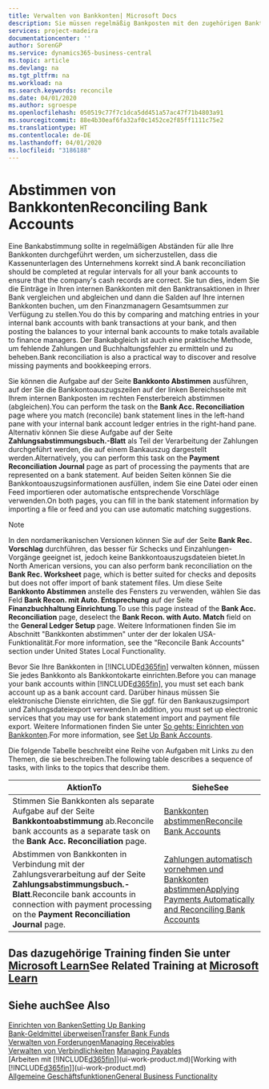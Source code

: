 ```yaml
---
title: Verwalten von Bankkonten| Microsoft Docs
description: Sie müssen regelmäßig Bankposten mit den zugehörigen Banktransaktionen in Ihren Bankkonten abstimmen.
services: project-madeira
documentationcenter: ''
author: SorenGP
ms.service: dynamics365-business-central
ms.topic: article
ms.devlang: na
ms.tgt_pltfrm: na
ms.workload: na
ms.search.keywords: reconcile
ms.date: 04/01/2020
ms.author: sgroespe
ms.openlocfilehash: 050519c77f7c1dca5dd451a57ac47f71b4803a91
ms.sourcegitcommit: 88e4b30eaf6fa32af0c1452ce2f85ff1111c75e2
ms.translationtype: HT
ms.contentlocale: de-DE
ms.lasthandoff: 04/01/2020
ms.locfileid: "3186188"
---
```

# <a name="reconciling-bank-accounts"></a><span data-ttu-id="45798-103">Abstimmen von Bankkonten</span><span class="sxs-lookup"><span data-stu-id="45798-103">Reconciling Bank Accounts</span></span>
<span data-ttu-id="45798-104">Eine Bankabstimmung sollte in regelmäßigen Abständen für alle Ihre Bankkonten durchgeführt werden, um sicherzustellen, dass die Kassenunterlagen des Unternehmens korrekt sind.</span><span class="sxs-lookup"><span data-stu-id="45798-104">A bank reconciliation should be completed at regular intervals for all your bank accounts to ensure that the company's cash records are correct.</span></span> <span data-ttu-id="45798-105">Sie tun dies, indem Sie die Einträge in Ihren internen Bankkonten mit den Banktransaktionen in Ihrer Bank vergleichen und abgleichen und dann die Salden auf Ihre internen Bankkonten buchen, um den Finanzmanagern Gesamtsummen zur Verfügung zu stellen.</span><span class="sxs-lookup"><span data-stu-id="45798-105">You do this by comparing and matching entries in your internal bank accounts with bank transactions at your bank, and then posting the balances to your internal bank accounts to make totals available to finance managers.</span></span> <span data-ttu-id="45798-106">Der Bankabgleich ist auch eine praktische Methode, um fehlende Zahlungen und Buchhaltungsfehler zu ermitteln und zu beheben.</span><span class="sxs-lookup"><span data-stu-id="45798-106">Bank reconciliation is also a practical way to discover and resolve missing payments and bookkeeping errors.</span></span>

<span data-ttu-id="45798-107">Sie können die Aufgabe auf der Seite **Bankkonto Abstimmen** ausführen, auf der Sie die Bankkontoauszugszeilen auf der linken Bereichsseite mit Ihrem internen Bankposten im rechten Fensterbereich abstimmen (abgleichen).</span><span class="sxs-lookup"><span data-stu-id="45798-107">You can perform the task on the **Bank Acc. Reconciliation** page where you match (reconcile) bank statement lines in the left-hand pane with your internal bank account ledger entries in the right-hand pane.</span></span> <span data-ttu-id="45798-108">Alternativ können Sie diese Aufgabe auf der Seite **Zahlungsabstimmungsbuch.-Blatt** als Teil der Verarbeitung der Zahlungen durchgeführt werden, die auf einem Bankauszug dargestellt werden.</span><span class="sxs-lookup"><span data-stu-id="45798-108">Alternatively, you can perform this task on the **Payment Reconciliation Journal** page as part of processing the payments that are represented on a bank statement.</span></span> <span data-ttu-id="45798-109">Auf beiden Seiten können Sie die Bankkontoauszugsinformationen ausfüllen, indem Sie eine Datei oder einen Feed importieren oder automatische entsprechende Vorschläge verwenden.</span><span class="sxs-lookup"><span data-stu-id="45798-109">On both pages, you can fill in the bank statement information by importing a file or feed and you can use automatic matching suggestions.</span></span>

> [!NOTE]  
> <span data-ttu-id="45798-110">In den nordamerikanischen Versionen können Sie auf der Seite **Bank Rec. Vorschlag** durchführen, das besser für Schecks und Einzahlungen-Vorgänge geeignet ist, jedoch keine Bankkontoauszugsdateien bietet.</span><span class="sxs-lookup"><span data-stu-id="45798-110">In North American versions, you can also perform bank reconciliation on the **Bank Rec. Worksheet** page, which is better suited for checks and deposits but does not offer import of bank statement files.</span></span> <span data-ttu-id="45798-111">Um diese Seite **Bankkonto Abstimmen** anstelle des Fensters zu verwenden, wählen Sie das Feld **Bank Recon. mit Auto. Entsprechung** auf der Seite **Finanzbuchhaltung Einrichtung**.</span><span class="sxs-lookup"><span data-stu-id="45798-111">To use this page instead of the **Bank Acc. Reconciliation** page, deselect the **Bank Recon. with Auto. Match** field on the **General Ledger Setup** page.</span></span> <span data-ttu-id="45798-112">Weitere Informationen finden Sie im Abschnitt "Bankkonten abstimmen" unter der der lokalen USA-Funktionalität.</span><span class="sxs-lookup"><span data-stu-id="45798-112">For more information, see the "Reconcile Bank Accounts" section under United States Local Functionality.</span></span>

<span data-ttu-id="45798-113">Bevor Sie Ihre Bankkonten in [!INCLUDE[d365fin](includes/d365fin_md.md)] verwalten können, müssen Sie jedes Bankkonto als Bankkontokarte einrichten.</span><span class="sxs-lookup"><span data-stu-id="45798-113">Before you can manage your bank accounts within [!INCLUDE[d365fin](includes/d365fin_md.md)], you must set each bank account up as a bank account card.</span></span> <span data-ttu-id="45798-114">Darüber hinaus müssen Sie elektronische Dienste einrichten, die Sie ggf. für den Bankauszugsimport und Zahlungsdateiexport verwenden.</span><span class="sxs-lookup"><span data-stu-id="45798-114">In addition, you must set up electronic services that you may use for bank statement import and payment file export.</span></span> <span data-ttu-id="45798-115">Weitere Informationen finden Sie unter [So gehts: Einrichten von Bankkonten](bank-setup-banking.md).</span><span class="sxs-lookup"><span data-stu-id="45798-115">For more information, see [Set Up Bank Accounts](bank-setup-banking.md).</span></span>

<span data-ttu-id="45798-116">Die folgende Tabelle beschreibt eine Reihe von Aufgaben mit Links zu den Themen, die sie beschreiben.</span><span class="sxs-lookup"><span data-stu-id="45798-116">The following table describes a sequence of tasks, with links to the topics that describe them.</span></span>

| <span data-ttu-id="45798-117">Aktion</span><span class="sxs-lookup"><span data-stu-id="45798-117">To</span></span> | <span data-ttu-id="45798-118">Siehe</span><span class="sxs-lookup"><span data-stu-id="45798-118">See</span></span> |
| --- | --- |
| <span data-ttu-id="45798-119">Stimmen Sie Bankkonten als separate Aufgabe auf der Seite **Bankkontoabstimmung** ab.</span><span class="sxs-lookup"><span data-stu-id="45798-119">Reconcile bank accounts as a separate task on the **Bank Acc. Reconciliation** page.</span></span> |[<span data-ttu-id="45798-120">Bankkonten abstimmen</span><span class="sxs-lookup"><span data-stu-id="45798-120">Reconcile Bank Accounts</span></span>](bank-how-reconcile-bank-accounts-separately.md) |
| <span data-ttu-id="45798-121">Abstimmen von Bankkonten in Verbindung mit der Zahlungsverarbeitung auf der Seite **Zahlungsabstimmungsbuch.-Blatt**.</span><span class="sxs-lookup"><span data-stu-id="45798-121">Reconcile bank accounts in connection with payment processing on the **Payment Reconciliation Journal** page.</span></span> |[<span data-ttu-id="45798-122">Zahlungen automatisch vornehmen und Bankkonten abstimmen</span><span class="sxs-lookup"><span data-stu-id="45798-122">Applying Payments Automatically and Reconciling Bank Accounts</span></span>](receivables-apply-payments-auto-reconcile-bank-accounts.md) |

## <a name="see-related-training-at-microsoft-learn"></a><span data-ttu-id="45798-123">Das dazugehörige Training finden Sie unter [Microsoft Learn](/learn/paths/reconcile-bank-accounts-dynamics-365-business-central/)</span><span class="sxs-lookup"><span data-stu-id="45798-123">See Related Training at [Microsoft Learn](/learn/paths/reconcile-bank-accounts-dynamics-365-business-central/)</span></span>

## <a name="see-also"></a><span data-ttu-id="45798-124">Siehe auch</span><span class="sxs-lookup"><span data-stu-id="45798-124">See Also</span></span>
[<span data-ttu-id="45798-125">Einrichten von Banken</span><span class="sxs-lookup"><span data-stu-id="45798-125">Setting Up Banking</span></span>](bank-setup-banking.md)  
[<span data-ttu-id="45798-126">Bank-Geldmittel überweisen</span><span class="sxs-lookup"><span data-stu-id="45798-126">Transfer Bank Funds</span></span>](bank-how-transfer-bank-funds.md)  
[<span data-ttu-id="45798-127">Verwalten von Forderungen</span><span class="sxs-lookup"><span data-stu-id="45798-127">Managing Receivables</span></span>](receivables-manage-receivables.md)  
<span data-ttu-id="45798-128">[Verwalten von Verbindlichkeiten](payables-manage-payables.md)  </span><span class="sxs-lookup"><span data-stu-id="45798-128">[Managing Payables](payables-manage-payables.md)  </span></span>  
<span data-ttu-id="45798-129">[Arbeiten mit [!INCLUDE[d365fin](includes/d365fin_md.md)]](ui-work-product.md)</span><span class="sxs-lookup"><span data-stu-id="45798-129">[Working with [!INCLUDE[d365fin](includes/d365fin_md.md)]](ui-work-product.md)</span></span>  
[<span data-ttu-id="45798-130">Allgemeine Geschäftsfunktionen</span><span class="sxs-lookup"><span data-stu-id="45798-130">General Business Functionality</span></span>](ui-across-business-areas.md)
